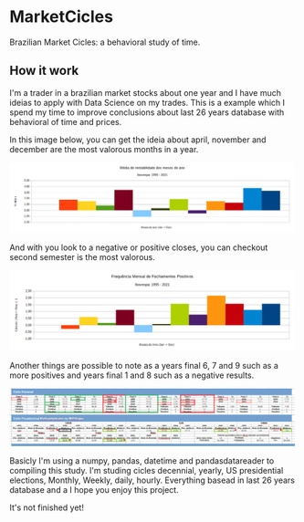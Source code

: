 # MarketCicles
Brazilian Market Cicles: a behavioral study of time.

## How it work
I'm a trader in a brazilian market stocks about one year and I have much ideias to apply with Data Science on my trades. This is a example which I spend my time to improve conclusions about last 26 years database with behavioral of time and prices.

In this image below, you can get the ideia about april, november and december are the most valorous months in a year.

<img width="500" alt="rename screenshot" src="https://github.com/BrunoGianetti/MarketCicles/blob/main/1.png">

And with you look to a negative or positive closes, you can checkout second semester is the most valorous.

<img width="500" alt="rename screenshot" src="https://github.com/BrunoGianetti/MarketCicles/blob/main/2.png">

Another things are possible to note as a years final 6, 7 and 9 such as a more positives and years final 1 and 8 such as a negative results.

<img width="500" alt="rename screenshot" src="https://github.com/BrunoGianetti/MarketCicles/blob/main/3.PNG">

Basicly I'm using a numpy, pandas, datetime and pandasdatareader to compiling this study. I'm studing cicles decennial, yearly, US presidential elections, Monthly, Weekly, daily, hourly. Everything basead in last 26 years database and a I hope you enjoy this project.

It's not finished yet!
